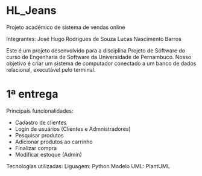 # HL_Jeans
Projeto acadêmico de sistema de vendas online

Integrantes: José Hugo Rodrigues de Souza
             Lucas Nascimento Barros

Este é um projeto desenvolvido para a disciplina Projeto de Software do curso de Engenharia de Software da Universidade de Pernambuco. Nosso 
objetivo é criar um sistema de computador conectado a um banco de dados relacional, executável pelo terminal.

# 1ª entrega

Principais funcionalidades:
- Cadastro de clientes
- Login de usuários (Clientes e Admnistradores)
- Pesquisar produtos
- Adicionar produtos ao carrinho
- Finalizar compra
- Modificar estoque (Admin)

Tecnologias utilizadas:
Liguagem: Python
Modelo UML: PlantUML
